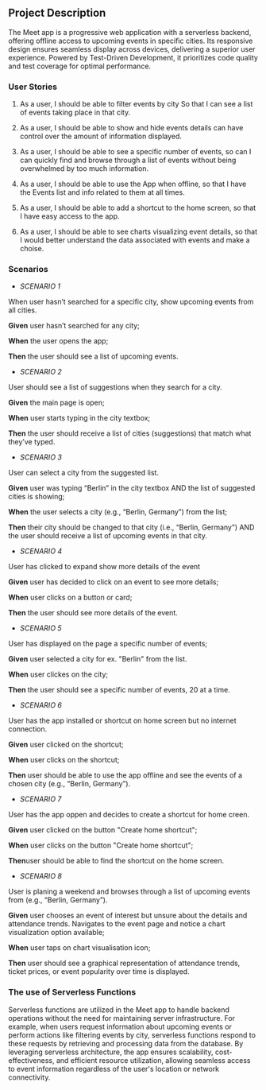 ## Project Description

The Meet app is a progressive web application with a serverless backend,
offering offline access to upcoming events in specific cities. Its responsive design
ensures seamless display across devices, delivering a superior user experience.
Powered by Test-Driven Development, it prioritizes code quality and test coverage for optimal performance.

### User Stories

1. As a user,
I should be able to filter events by city
So that I can see a list of events taking place in that city.

2. As a user,
I should be able to show and hide events details
can have control over the amount of information displayed.

3. As a user,
I should be able to see a specific number of events,
so can I can quickly find and browse through a list of events without being
 overwhelmed by too much information.

4. As a user,
I should be able to use the App when offline,
so that I have the Events list and info related to them at all times. 

5. As a user,
I should be able to add a shortcut to the home screen,
so that I have easy access to the app.

6. As a user,
I should be able to see charts visualizing event details,
so that I would better understand the data associated with events and make a choise.

### Scenarios 

* *SCENARIO 1*

When user hasn’t searched for a specific city, show upcoming events from all cities.

**Given** user hasn’t searched for any city;

**When** the user opens the app;

**Then** the user should see a list of upcoming events.

* *SCENARIO 2*

User should see a list of suggestions when they search for a city.

**Given** the main page is open;

**When** user starts typing in the city textbox;

**Then** the user should receive a list of cities (suggestions) that match what they’ve typed.

* *SCENARIO 3*

User can select a city from the suggested list.

**Given** user was typing “Berlin” in the city textbox AND the list of suggested cities is showing;

**When** the user selects a city (e.g., “Berlin, Germany”) from the list;

**Then** their city should be changed to that city (i.e., “Berlin, Germany”) AND the user should receive a list of upcoming events in that city.

* *SCENARIO 4*

User has clicked to expand show more details of the event 

**Given** user has decided to click on an event to see more details;

**When** user clicks on a button or card;

**Then** the user should see more details of the event.

* *SCENARIO 5*

User has displayed on the page a specific number of events;

**Given** user selected a city for ex. "Berlin" from the list.

**When** user clickes on the city;

**Then** the user should see a specific number of events, 20 at a time.

* *SCENARIO 6*

User has the app installed or shortcut on home screen but no internet connection.

**Given** user clicked on the shortcut;

**When** user clicks on the shortcut;

**Then** user should be able to use the app offline and see the events of a chosen city (e.g., “Berlin, Germany”).

* *SCENARIO 7*

User has the app oppen and decides to create a shortcut for home creen.

**Given** user clicked on the button "Create home shortcut";

**When** user clicks on the button "Create home shortcut";

**Then**user should be able to find the shortcut on the home screen.

* *SCENARIO 8*

User is planing a weekend and browses through a list of upcoming events from (e.g., “Berlin, Germany”).

**Given** user chooses an event of interest but unsure about the details and attendance trends. 
Navigates to the event page and notice a chart visualization option available;

**When** user taps on chart visualisation icon;

**Then** user should see a graphical representation of attendance trends, ticket prices, or event popularity over time is displayed.

### The use of Serverless Functions


  Serverless functions are utilized in the Meet app to handle backend operations without the need for maintaining server infrastructure. For example, when users request information about upcoming events or perform actions like filtering events by city, serverless functions respond to these requests by retrieving and processing data from the database. By leveraging serverless architecture, the app ensures scalability, cost-effectiveness, and efficient resource utilization, allowing seamless access to event information regardless of the user's location or network connectivity.